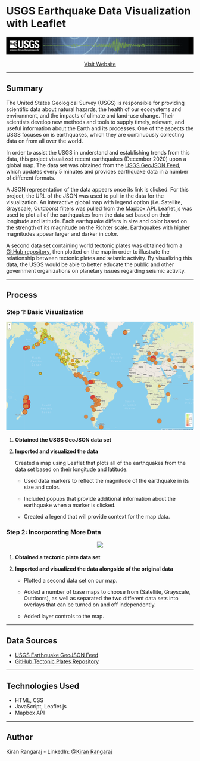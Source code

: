 # USGS Earthquake Data Visualization with Leaflet

<p align="center">
  <img src="Images/USGS_logo1.png" width="900">
</p>

<p align="center">
  <a href="https://kiranrangaraj.github.io/USGS-Earthquake-Data-Visualization/">Visit Website</a>
</p>

---

## Summary ##

The United States Geological Survey (USGS) is responsible for providing scientific data about natural hazards, the health of our ecosystems and environment, and the impacts of climate and land-use change. Their scientists develop new methods and tools to supply timely, relevant, and useful information about the Earth and its processes. One of the aspects the USGS focuses on is earthquakes, which they are continuously collecting data on from all over the world. 

In order to assist the USGS in understand and establishing trends from this data, this project visualized recent earthquakes (December 2020) upon a global map. The data set was obtained from the [USGS GeoJSON Feed](http://earthquake.usgs.gov/earthquakes/feed/v1.0/geojson.php), which updates every 5 minutes and provides earthquake data in a number of different formats. 

A JSON representation of the data appears once its link is clicked. For this project, the URL of the JSON was used to pull in the data for the visualization. An interactive global map with legend option (i.e. Satellite, Grayscale, Outdoors) filters was pulled from the Mapbox API. Leaflet.js was used to plot all of the earthquakes from the data set based on their longitude and latitude. Each earthquake differs in size and color based on the strength of its magnitude on the Richter scale. Earthquakes with higher magnitudes appear larger and darker in color. 

A second data set containing world tectonic plates was obtained from a [GitHub repository](https://github.com/fraxen/tectonicplates), then plotted on the map in order to illustrate the relationship between tectonic plates and seismic activity. By visualizing this data, the USGS would be able to better educate the public and other government organizations on planetary issues regarding seismic activity.

---

## Process ##

### Step 1: Basic Visualization

<p align="center">
  <img src="Images/BasicMap.png" width="600">
</p>

1. **Obtained the USGS GeoJSON data set**
2. **Imported and visualized the data**

   Created a map using Leaflet that plots all of the earthquakes from the data set based on their longitude and latitude.

   * Used data markers to reflect the magnitude of the earthquake in its size and color. 

   * Included popups that provide additional information about the earthquake when a marker is clicked.

   * Created a legend that will provide context for the map data.

### Step 2: Incorporating More Data

<p align="center">
  <img src="Images/Satellite.png" width="600">
</p>

1. **Obtained a tectonic plate data set**
2. **Imported and visualized the data alongside of the original data**

   * Plotted a second data set on our map.

   * Added a number of base maps to choose from (Satellite, Grayscale, Outdoors), as well as separated the two different data sets into overlays that can be turned on and off independently.

   * Added layer controls to the map.

---

## Data Sources ##
* [USGS Earthquake GeoJSON Feed](http://earthquake.usgs.gov/earthquakes/feed/v1.0/geojson.php)
* [GitHub Tectonic Plates Repository](https://github.com/fraxen/tectonicplates)

---

## Technologies Used ##
* HTML, CSS
* JavaScript, Leaflet.js
* Mapbox API

---

## Author ##
Kiran Rangaraj - LinkedIn: [@Kiran Rangaraj](https://www.linkedin.com/in/kiranrangaraj/)
